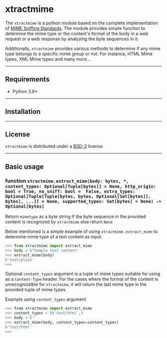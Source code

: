 # xtractmime

The `xtractmime` is a python module based on the complete implementation of 
[MIME Sniffing Standards](https://mimesniff.spec.whatwg.org/). The module 
provides simple function to determine the mime type or the content's format of the
body in a web request or a web response by analyzing the byte sequences in it.

Additionally, `xtractmime` provides various methods to determine if any mime type
belongs to a specific mime group or not. For instance, HTML Mime types, XML Mime types
and many more...

---

## Requirements

* Python 3.6+

---

## Installation

---

## License

`xtractmime` is distributed under a [BSD-3](https://opensource.org/licenses/BSD-3-Clause) license.

---

## Basic usage

### function `xtractmime.extract_mime(body: bytes, *, content_types: Optional[Tuple[bytes]] = None, http_origin: bool = True, no_sniff: bool = 	False, extra_types: Optional[Tuple[Tuple[bytes, bytes, Optional[Set[bytes]], bytes], ...]] = None, supported_types: Set[bytes] = None) -> Optional[bytes]`

Return `mimetype` as a byte string if the byte sequence in the provided content is recognized by `xtractmime`
else return `None`

Below mentioned is a simple example of using `xtractmime.extract_mime` to 
determine mime type of a text content as input.

```python
>>> from xtractmime import extract_mime
>>> body = b"Sample text content"
>>> extract_mime(body)
b'text/plain'
>>>
```

Optional `content_types` argument is a tuple of mime types suitable for using as a `Content-Type` header.
For the cases where the format of the content is unrecognizalble for `xtractmime`, it will return
the last mime type in the provided tuple of mime types.

Example using `content_types` argument

```python
>>> from xtractmime import extract_mime
>>> content_types = (b'text/html',)
>>> body = b''
>>> extract_mime(body, content_types=content_types)
b'text/html'
>>> 
```